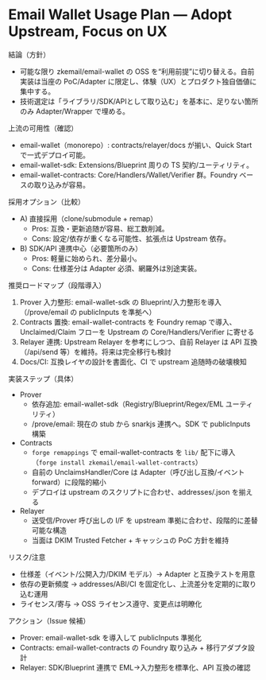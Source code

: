 # Email Wallet Usage Plan — Adopt Upstream, Focus on UX

結論（方針）
- 可能な限り zkemail/email-wallet の OSS を“利用前提”に切り替える。自前実装は当座の PoC/Adapter に限定し、体験（UX）とプロダクト独自価値に集中する。
- 技術選定は「ライブラリ/SDK/APIとして取り込む」を基本に、足りない箇所のみ Adapter/Wrapper で埋める。

上流の可用性（確認）
- email-wallet（monorepo）: contracts/relayer/docs が揃い、Quick Start で一式デプロイ可能。
- email-wallet-sdk: Extensions/Blueprint 周りの TS 契約/ユーティリティ。
- email-wallet-contracts: Core/Handlers/Wallet/Verifier 群。Foundry ベースの取り込みが容易。

採用オプション（比較）
- A) 直接採用（clone/submodule + remap）
  - Pros: 互換・更新追随が容易、総工数削減。
  - Cons: 設定/依存が重くなる可能性、拡張点は Upstream 依存。
- B) SDK/API 連携中心（必要箇所のみ）
  - Pros: 軽量に始められ、差分最小。
  - Cons: 仕様差分は Adapter 必須、網羅外は別途実装。

推奨ロードマップ（段階導入）
1) Prover 入力整形: email-wallet-sdk の Blueprint/入力整形を導入（/prove/email の publicInputs を準拠へ）
2) Contracts 置換: email-wallet-contracts を Foundry remap で導入、Unclaimed/Claim フローを Upstream の Core/Handlers/Verifier に寄せる
3) Relayer 連携: Upstream Relayer を参考にしつつ、自前 Relayer は API 互換（/api/send 等）を維持。将来は完全移行も検討
4) Docs/CI: 互換レイヤの設計を書面化、CI で upstream 追随時の破壊検知

実装ステップ（具体）
- Prover
  - 依存追加: email-wallet-sdk（Registry/Blueprint/Regex/EML ユーティリティ）
  - /prove/email: 現在の stub から snarkjs 連携へ。SDK で publicInputs 構築
- Contracts
  - `forge remappings` で email-wallet-contracts を `lib/` 配下に導入（`forge install zkemail/email-wallet-contracts`）
  - 自前の UnclaimsHandler/Core は Adapter（呼び出し互換/イベント forward）に段階的縮小
  - デプロイは upstream のスクリプトに合わせ、addresses/<network>.json を揃える
- Relayer
  - 送受信/Prover 呼び出しの I/F を upstream 準拠に合わせ、段階的に差替可能な構造
  - 当面は DKIM Trusted Fetcher + キャッシュの PoC 方針を維持

リスク/注意
- 仕様差（イベント/公開入力/DKIM モデル）→ Adapter と互換テストを用意
- 依存の更新頻度 → addresses/ABI/CI を固定化し、上流差分を定期的に取り込む運用
- ライセンス/寄与 → OSS ライセンス遵守、変更点は明瞭化

アクション（Issue 候補）
- Prover: email-wallet-sdk を導入して publicInputs 準拠化
- Contracts: email-wallet-contracts の Foundry 取り込み + 移行アダプタ設計
- Relayer: SDK/Blueprint 連携で EML→入力整形を標準化、API 互換の確認
